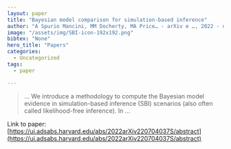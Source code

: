 ```yaml
---
layout: paper
title: "Bayesian model comparison for simulation-based inference"
author: "A Spurio Mancini, MM Docherty, MA Price… - arXiv e …, 2022 - ui.adsabs.harvard.edu"
image: "/assets/img/SBI-icon-192x192.png"
bibtex: "None"
hero_title: "Papers"
categories:
  - Uncategorized
tags:
  - paper

---
```

>… We introduce a methodology to compute the Bayesian model evidence in simulation-based inference (SBI) scenarios (also often called likelihood-free inference). In …

Link to paper: [https://ui.adsabs.harvard.edu/abs/2022arXiv220704037S/abstract](https://ui.adsabs.harvard.edu/abs/2022arXiv220704037S/abstract)



